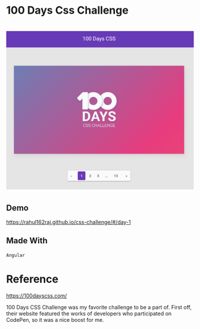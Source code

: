 # 100 Days Css Challenge

# ![ui](https://github.com/rahul162raj/100-days-css-challenge/blob/main/UI/100.png)

## Demo

https://rahul162raj.github.io/css-challenge/#/day-1

## Made With

```bash
Angular
```

# Reference

https://100dayscss.com/

100 Days CSS Challenge was my favorite challenge to be a part of. 
First off, their website featured the works of developers who participated on CodePen, so it was a nice boost for me.



